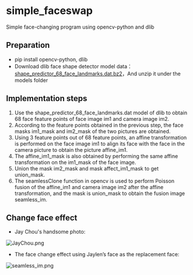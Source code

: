# simple_faceswap
Simple face-changing program using opencv-python and dlib

## Preparation ##
* pip install opencv-python, dlib
* Download dlib face shape detector model data：[shape_predictor_68_face_landmarks.dat.bz2](http://dlib.net/files/shape_predictor_68_face_landmarks.dat.bz2)，And unzip it under the models folder

## Implementation steps ##
1. Use the shape_predictor_68_face_landmarks.dat model of dlib to obtain 68 face feature points of face image im1 and camera image im2.
2. According to the feature points obtained in the previous step, the face masks im1_mask and im2_mask of the two pictures are obtained.
3. Using 3 feature points out of 68 feature points, an affine transformation is performed on the face image im1 to align its face with the face in the camera picture to obtain the picture affine_im1.
4. The affine_im1_mask is also obtained by performing the same affine transformation on the im1_mask of the face image.
5. Union the mask im2_mask and mask affect_im1_mask to get union_mask.
6. The seamlessClone function in opencv is used to perform Poisson fusion of the affine_im1 and camera image im2 after the affine transformation, and the mask is union_mask to obtain the fusion image seamless_im.

## Change face effect ##
* Jay Chou's handsome photo:

![JayChou.png](./faces/JayChou.png)

* The face change effect using Jaylen’s face as the replacement face:

![seamless_im.png](./faces/seamless_im.png)

